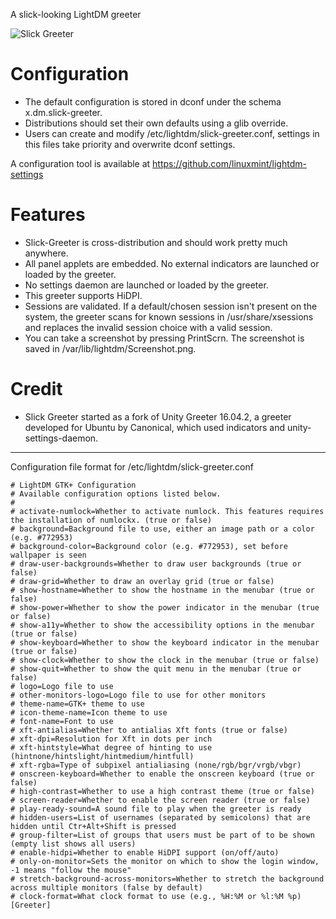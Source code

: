 
A slick-looking LightDM greeter

![Slick Greeter](https://www.linuxmint.com/tmp/blog/3254/thumb_slick.png)

# Configuration

- The default configuration is stored in dconf under the schema x.dm.slick-greeter.
- Distributions should set their own defaults using a glib override.
- Users can create and modify /etc/lightdm/slick-greeter.conf, settings in this files take priority and overwrite dconf settings.

A configuration tool is available at https://github.com/linuxmint/lightdm-settings

# Features

- Slick-Greeter is cross-distribution and should work pretty much anywhere.
- All panel applets are embedded. No external indicators are launched or loaded by the greeter.
- No settings daemon are launched or loaded by the greeter.
- This greeter supports HiDPI.
- Sessions are validated. If a default/chosen session isn't present on the system, the greeter scans for known sessions in /usr/share/xsessions and replaces the invalid session choice with a valid session.
- You can take a screenshot by pressing PrintScrn. The screenshot is saved in /var/lib/lightdm/Screenshot.png.

# Credit

- Slick Greeter started as a fork of Unity Greeter 16.04.2, a greeter developed for Ubuntu by Canonical, which used indicators and unity-settings-daemon.

----

Configuration file format for /etc/lightdm/slick-greeter.conf

    # LightDM GTK+ Configuration
    # Available configuration options listed below.
    #
    # activate-numlock=Whether to activate numlock. This features requires the installation of numlockx. (true or false)
    # background=Background file to use, either an image path or a color (e.g. #772953)
    # background-color=Background color (e.g. #772953), set before wallpaper is seen
    # draw-user-backgrounds=Whether to draw user backgrounds (true or false)
    # draw-grid=Whether to draw an overlay grid (true or false)
    # show-hostname=Whether to show the hostname in the menubar (true or false)
    # show-power=Whether to show the power indicator in the menubar (true or false)
    # show-a11y=Whether to show the accessibility options in the menubar (true or false)
    # show-keyboard=Whether to show the keyboard indicator in the menubar (true or false)
    # show-clock=Whether to show the clock in the menubar (true or false)
    # show-quit=Whether to show the quit menu in the menubar (true or false)
    # logo=Logo file to use
    # other-monitors-logo=Logo file to use for other monitors
    # theme-name=GTK+ theme to use
    # icon-theme-name=Icon theme to use
    # font-name=Font to use
    # xft-antialias=Whether to antialias Xft fonts (true or false)
    # xft-dpi=Resolution for Xft in dots per inch
    # xft-hintstyle=What degree of hinting to use (hintnone/hintslight/hintmedium/hintfull)
    # xft-rgba=Type of subpixel antialiasing (none/rgb/bgr/vrgb/vbgr)
    # onscreen-keyboard=Whether to enable the onscreen keyboard (true or false)
    # high-contrast=Whether to use a high contrast theme (true or false)
    # screen-reader=Whether to enable the screen reader (true or false)
    # play-ready-sound=A sound file to play when the greeter is ready
    # hidden-users=List of usernames (separated by semicolons) that are hidden until Ctr+Alt+Shift is pressed
    # group-filter=List of groups that users must be part of to be shown (empty list shows all users)
    # enable-hidpi=Whether to enable HiDPI support (on/off/auto)
    # only-on-monitor=Sets the monitor on which to show the login window, -1 means "follow the mouse"
    # stretch-background-across-monitors=Whether to stretch the background across multiple monitors (false by default)
    # clock-format=What clock format to use (e.g., %H:%M or %l:%M %p)
    [Greeter]
